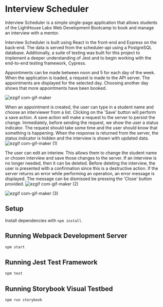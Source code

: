 # Interview Scheduler

Interview Scheduler is a simple single-page application that allows students of the LightHouse Labs Web Development Bootcamp to book and manage an interview with a mentor.

Interview Scheduler is built using React in the front-end and Express on the back-end. The data is served from the scheduler-api using a PostgreSQL database. Additionally, a suite of testing was built for this project to implement a deeper understanding of Jest and to begin working with the end-to-end testing framework, Cypress.

Appointments can be made between noon and 5 for each day of the week. When the application is loaded, a request is made to the API server. The appointments are displayed for the selected day. Choosing another day shows that more appointments have been booked. 

![ezgif com-gif-maker](https://user-images.githubusercontent.com/82968631/146260400-31c25c0d-8c61-4520-a2ef-7c4af2615245.gif)

When an appointment is created, the user can type in a student name and choose an interviewer from a list. Clicking on the 'Save' button will perform a save action. A save action will make a request to the server to persist the change. Immediately, before sending the request, we show the user a status indicator. The request should take some time and the user should know that something is happening. When the response is returned from the server, the status indicator is hidden and the interview is shown with updated data.
![ezgif com-gif-maker (1)](https://user-images.githubusercontent.com/82968631/146262249-28df104e-7958-48da-8133-38b38243d584.gif)


The user can edit an interiew. This allows them to change the student name or chosen interview and save those changes to the server. If an interview is no longer needed, then it can be deleted. Before deleting the interview, the user is presented with a confirmation since this is a destructive action. If the server returns an error while performing an operation, an error message is displayed. The message can be dismissed be pressing the 'Close' button provided.
![ezgif com-gif-maker (2)](https://user-images.githubusercontent.com/82968631/146261100-7b03774b-19d6-4589-8b97-02e99712e912.gif)

![ezgif com-gif-maker (3)](https://user-images.githubusercontent.com/82968631/146261104-568f1645-5a01-41ac-903a-80cc982af73e.gif)


## Setup

Install dependencies with `npm install`.

## Running Webpack Development Server

```sh
npm start
```

## Running Jest Test Framework

```sh
npm test
```

## Running Storybook Visual Testbed

```sh
npm run storybook
```
